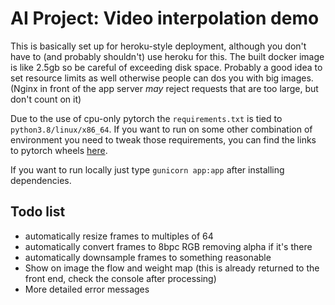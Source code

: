 # AI Project: Video interpolation demo

This is basically set up for heroku-style deployment, although you don't have to (and probably shouldn't) use heroku for this. The built docker image is like 2.5gb so be careful of exceeding disk space. Probably a good idea to set resource limits as well otherwise people can dos you with big images. (Nginx in front of the app server _may_ reject requests that are too large, but don't count on it)

Due to the use of cpu-only pytorch the `requirements.txt` is tied to `python3.8/linux/x86_64`. If you want to run on some other combination of environment you need to tweak those requirements, you can find the links to pytorch wheels [here](https://download.pytorch.org/whl/torch_stable.html).

If you want to run locally just type `gunicorn app:app` after installing dependencies.

## Todo list

- automatically resize frames to multiples of 64
- automatically convert frames to 8bpc RGB removing alpha if it's there
- automatically downsample frames to something reasonable
- Show on image the flow and weight map (this is already returned to the front end, check the console after processing)
- More detailed error messages
